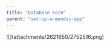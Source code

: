 ```yaml
---
title: "Database Form"
parent: "set-up-a-mendix-app"
---
```

<This preliminary documentation is subject to change. It will be finished as soon as possible.>
![](attachments/2621650/2752516.png)

